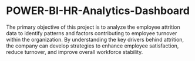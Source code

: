 # POWER-BI-HR-Analytics-Dashboard
The primary objective of this project is to analyze the employee attrition data to identify patterns and factors contributing to employee turnover within the organization. By understanding the key drivers behind attrition, the company can develop strategies to enhance employee satisfaction, reduce turnover, and improve overall workforce stability.
